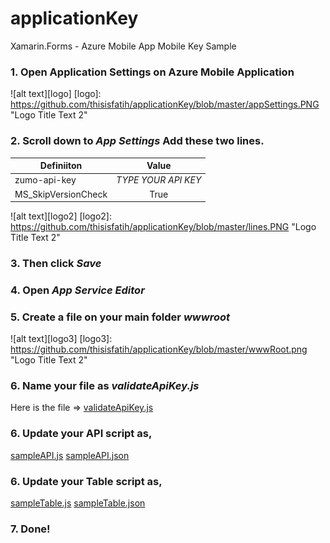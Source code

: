 # applicationKey
Xamarin.Forms - Azure Mobile App Mobile Key Sample

### 1. Open Application Settings on Azure Mobile Application

![alt text][logo]
[logo]: https://github.com/thisisfatih/applicationKey/blob/master/appSettings.PNG "Logo Title Text 2"

### 2. Scroll down to *App Settings* Add these two lines.

| Definiiton    | Value         |
| ------------- |:-------------:|
| zumo-api-key  | *TYPE YOUR API KEY* |
| MS_SkipVersionCheck    | True      |

![alt text][logo2]
[logo2]: https://github.com/thisisfatih/applicationKey/blob/master/lines.PNG "Logo Title Text 2"

### 3. Then click *Save*

### 4. Open *App Service Editor*

### 5. Create a file on your main folder *wwwroot*

![alt text][logo3]
[logo3]: https://github.com/thisisfatih/applicationKey/blob/master/wwwRoot.png "Logo Title Text 2"

### 6. Name your file as *validateApiKey.js*

Here is the file => [validateApiKey.js](/validateApiKey.js)

### 6. Update your API script as,

[sampleAPI.js](/sampleAPI.js)
[sampleAPI.json](/sampleAPI.json)

### 6. Update your Table script as,

[sampleTable.js](/sampleTable.js)
[sampleTable.json](/sampleTable.json)

### 7. Done!






